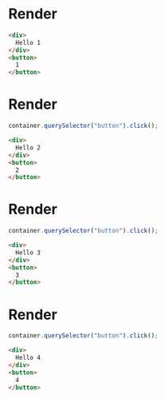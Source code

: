 # Render
```html
<div>
  Hello 1
</div>
<button>
  1
</button>
```


# Render
```js
container.querySelector("button").click();
```
```html
<div>
  Hello 2
</div>
<button>
  2
</button>
```


# Render
```js
container.querySelector("button").click();
```
```html
<div>
  Hello 3
</div>
<button>
  3
</button>
```


# Render
```js
container.querySelector("button").click();
```
```html
<div>
  Hello 4
</div>
<button>
  4
</button>
```
